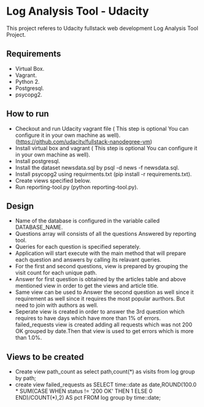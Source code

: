 # Log Analysis Tool - Udacity

This project referes to Udacity fullstack web development Log Analysis Tool Project.

## Requirements

* Virtual Box.
* Vagrant.
* Python 2.
* Postgresql.
* psycopg2.

## How to run

* Checkout and run Udacity vagrant file ( This step is optional You can configure it in       your own machine as well).
  (https://github.com/udacity/fullstack-nanodegree-vm)
* Install virtual box and vagrant ( This step is optional You can configure it in             your own machine as well).
* Install postgresql.
* Install the dataset newsdata.sql by psql -d news -f newsdata.sql.
* Install psycopg2 using requirments.txt (pip install -r requirements.txt).
* Create views specified below.
* Run reporting-tool.py (python reporting-tool.py).

## Design

* Name of the database is configured in the variable called DATABASE_NAME.
* Questions array will consists of all the questions Answered by reporting tool.
* Queries for each question is specified seperately.
* Application will start execute with the main method that will prepare each question and     answers by calling its relavant queries.
* For the first and second questions, view is prepared by grouping the visit count for each   unique path.
* Answer for first question is obtained by the articles table and above mentioned view in     order to get the views and article title.
* Same view can be used to Answer the second question as well since it requirement as well    since it requires the most popular aurthors. But need to join with authors as well.
* Seperate view is created in order to answer the 3rd question which requires to have days    which have more than 1% of errors. failed_requests view is created adding all requests      which was not 200 OK grouped by date.Then that view is used to get errors which is more     than 1.0%.

## Views to be created

* Create view path_count as select path,count(*) as visits  from log group by path;
* create view failed_requests as SELECT time::date as date,ROUND(100.0 * SUM(CASE WHEN        status != '200 OK' THEN 1 ELSE 0 END)/COUNT(*),2) AS pct FROM log group by time::date;


